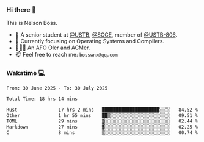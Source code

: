 ### Hi there 👋

<!--
**bosswnx/bosswnx** is a ✨ _special_ ✨ repository because its `README.md` (this file) appears on your GitHub profile.

Here are some ideas to get you started:

- 🔭 I’m currently working on ...
- 🌱 I’m currently learning ...
- 👯 I’m looking to collaborate on ...
- 🤔 I’m looking for help with ...
- 💬 Ask me about ...
- 📫 How to reach me: ...
- 😄 Pronouns: ...
- ⚡ Fun fact: ...
-->

This is Nelson Boss.

- 🏫 A senior student at [@USTB](https://www.ustb.edu.cn/), [@SCCE](https://scce.ustb.edu.cn/), member of [@USTB-806](https://ustb-806.github.io/).
- 🌱 Currently focusing on Operating Systems and Compilers.
- 🧑🏻‍💻 An AFO OIer and ACMer.
- 📫 Feel free to reach me: `bosswnx@qq.com`

### Wakatime 💻

<!--START_SECTION:waka-->

```txt
From: 30 June 2025 - To: 30 July 2025

Total Time: 18 hrs 14 mins

Rust               17 hrs 2 mins   █████████████████████░░░░   84.52 %
Other              1 hr 55 mins    ██▒░░░░░░░░░░░░░░░░░░░░░░   09.51 %
TOML               29 mins         ▓░░░░░░░░░░░░░░░░░░░░░░░░   02.44 %
Markdown           27 mins         ▓░░░░░░░░░░░░░░░░░░░░░░░░   02.25 %
C                  8 mins          ▒░░░░░░░░░░░░░░░░░░░░░░░░   00.74 %
```

<!--END_SECTION:waka-->

